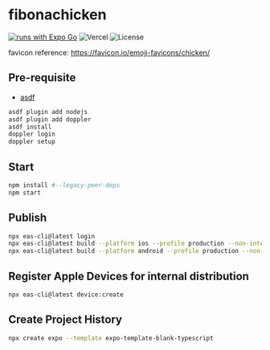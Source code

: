 # fibonachicken

[![runs with Expo Go](https://img.shields.io/badge/Runs%20with%20Expo%20Go-000.svg?style=flat-square&logo=EXPO&labelColor=f3f3f3&logoColor=000)](https://expo.dev/client) ![Vercel](http://therealsujitk-vercel-badge.vercel.app/?app=fibonachicken) ![License](https://img.shields.io/badge/license-MIT-blue)

favicon reference: https://favicon.io/emoji-favicons/chicken/

## Pre-requisite
- [asdf](https://github.com/asdf-vm/asdf)

```zsh
asdf plugin add nodejs
asdf plugin add doppler
asdf install
doppler login
doppler setup
```

## Start
```zsh
npm install #--legacy-peer-deps
npm start
```

## Publish
```zsh
npx eas-cli@latest login
npx eas-cli@latest build --platform ios --profile production --non-interactive --no-wait --auto-submit
npx eas-cli@latest build --platform android --profile production --non-interactive --no-wait --auto-submit
```

## Register Apple Devices for internal distribution
```zsh
npx eas-cli@latest device:create
```

## Create Project History
```zsh
npx create expo --template expo-template-blank-typescript
```

